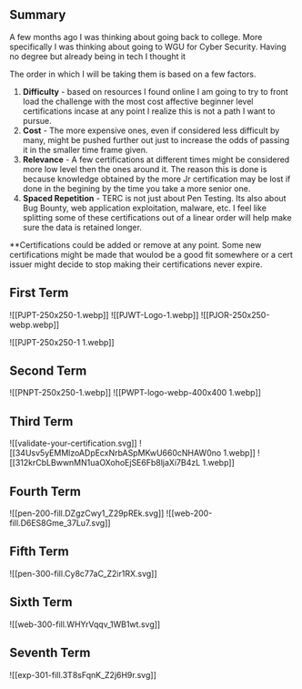 ## Summary
A  few months ago I was thinking about going back to college. More specifically I was thinking about going to WGU for Cyber Security. Having no degree but already being in tech I thought it 

The order in which I will be taking them is based on a few factors.

1) **Difficulty** - based on resources I found online I am going to try to front load the challenge with the most cost affective beginner level certifications incase at any point I realize this is not a path I want to pursue.
2) **Cost** - The more expensive ones, even if considered less difficult by many, might be pushed further out just to increase the odds of passing it in the smaller time frame given.
3) **Relevance** - A few certifications at different times might be considered more low level then the ones around it. The reason this is done is because knowledge obtained by the more Jr certification may be lost if done in the begining by the time you take a more senior one.
4) **Spaced Repetition** - TERC is not just about Pen Testing. Its also about Bug Bounty, web application exploitation, malware, etc. I feel like splitting some of these certifications out of a linear order will help make sure the data is retained longer.

**Certifications could be added or remove at any point. Some new certifications might be made that woulod be a good fit somewhere or a cert issuer might decide to stop making their certifications never expire. 

## First Term

![[PJPT-250x250-1.webp]]
![[PJWT-Logo-1.webp]]
![[PJOR-250x250-webp.webp]]

![[PJPT-250x250-1 1.webp]]



## Second Term
![[PNPT-250x250-1.webp]]
![[PWPT-logo-webp-400x400 1.webp]]





## Third Term

![[validate-your-certification.svg]]
![[34Usv5yEMMlzoADpEcxNrbASpMKwU660cNHAW0no 1.webp]]
![[312krCbLBwwnMN1uaOXohoEjSE6Fb8ljaXi7B4zL 1.webp]]







## Fourth Term
![[pen-200-fill.DZgzCwy1_Z29pREk.svg]]
![[web-200-fill.D6ES8Gme_37Lu7.svg]]
## Fifth Term
![[pen-300-fill.Cy8c77aC_Z2ir1RX.svg]]
## Sixth Term

![[web-300-fill.WHYrVqqv_1WB1wt.svg]]

## Seventh Term
![[exp-301-fill.3T8sFqnK_Z2j6H9r.svg]]


